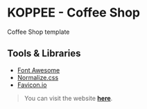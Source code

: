 <h1>KOPPEE - Coffee Shop</h1>
<p>Coffee Shop template</p>

<h2>Tools & Libraries</h2>
<ul>
    <li><a href="https://fontawesome.com/">Font Awesome</a></li>
    <li><a href="https://necolas.github.io/normalize.css/">Normalize.css</a></li>
    <li><a href="https://favicon.io/">Favicon.io</a></li>
</ul>
<blockquote>You can visit the website <a href="https://yassershimy.github.io/KOPPEE-Coffee/"><b>here</b></a>.</blockquote>
